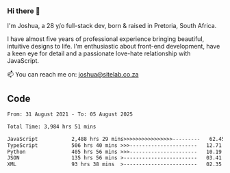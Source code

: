 ### Hi there 👋

I'm Joshua, a 28 y/o full-stack dev, born & raised in Pretoria, South Africa. 

I have almost five years of professional experience bringing beautiful, intuitive designs to life. I'm enthusiastic about front-end development, have a keen eye for detail and a passionate love-hate relationship with JavaScript.

📫 You can reach me on: joshua@sitelab.co.za

## **Code**

<!--START_SECTION:waka-->

```txt
From: 31 August 2021 - To: 05 August 2025

Total Time: 3,984 hrs 51 mins

JavaScript           2,488 hrs 29 mins>>>>>>>>>>>>>>>>---------   62.45 %
TypeScript           506 hrs 40 mins >>>----------------------   12.71 %
Python               405 hrs 56 mins >>>----------------------   10.19 %
JSON                 135 hrs 56 mins >------------------------   03.41 %
XML                  93 hrs 38 mins  >------------------------   02.35 %
```

<!--END_SECTION:waka-->
